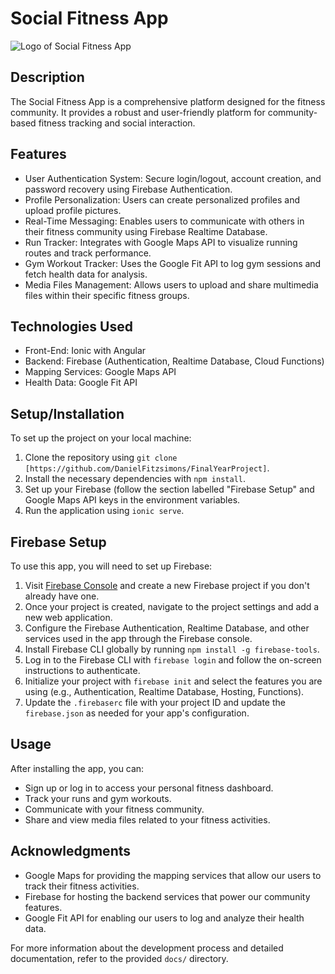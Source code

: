 # Social Fitness App

![Logo of Social Fitness App](/src/assests/socialFitnesLogo.png)

## Description
The Social Fitness App is a comprehensive platform designed for the fitness community. It provides a robust and user-friendly platform for community-based fitness tracking and social interaction.

## Features
- User Authentication System: Secure login/logout, account creation, and password recovery using Firebase Authentication.
- Profile Personalization: Users can create personalized profiles and upload profile pictures.
- Real-Time Messaging: Enables users to communicate with others in their fitness community using Firebase Realtime Database.
- Run Tracker: Integrates with Google Maps API to visualize running routes and track performance.
- Gym Workout Tracker: Uses the Google Fit API to log gym sessions and fetch health data for analysis.
- Media Files Management: Allows users to upload and share multimedia files within their specific fitness groups.

## Technologies Used
- Front-End: Ionic with Angular
- Backend: Firebase (Authentication, Realtime Database, Cloud Functions)
- Mapping Services: Google Maps API
- Health Data: Google Fit API

## Setup/Installation
To set up the project on your local machine:
1. Clone the repository using `git clone [https://github.com/DanielFitzsimons/FinalYearProject]`.
2. Install the necessary dependencies with `npm install`.
3. Set up your Firebase (follow the section labelled "Firebase Setup" and Google Maps API keys in the environment variables.
4. Run the application using `ionic serve`.

## Firebase Setup
To use this app, you will need to set up Firebase:

1. Visit [Firebase Console](https://console.firebase.google.com/) and create a new Firebase project if you don't already have one.
2. Once your project is created, navigate to the project settings and add a new web application.
3. Configure the Firebase Authentication, Realtime Database, and other services used in the app through the Firebase console.
4. Install Firebase CLI globally by running `npm install -g firebase-tools`.
5. Log in to the Firebase CLI with `firebase login` and follow the on-screen instructions to authenticate.
6. Initialize your project with `firebase init` and select the features you are using (e.g., Authentication, Realtime Database, Hosting, Functions).
7. Update the `.firebaserc` file with your project ID and update the `firebase.json` as needed for your app's configuration.

## Usage
After installing the app, you can:
- Sign up or log in to access your personal fitness dashboard.
- Track your runs and gym workouts.
- Communicate with your fitness community.
- Share and view media files related to your fitness activities.

## Acknowledgments
- Google Maps for providing the mapping services that allow our users to track their fitness activities.
- Firebase for hosting the backend services that power our community features.
- Google Fit API for enabling our users to log and analyze their health data.

For more information about the development process and detailed documentation, refer to the provided `docs/` directory.
